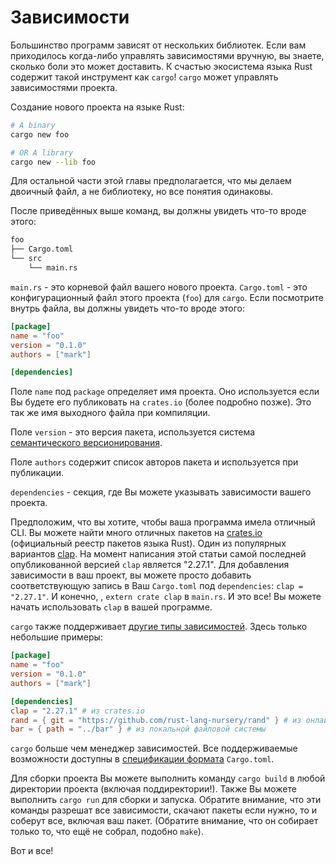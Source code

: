 # Зависимости

Большинство программ зависят от нескольких библиотек. Если вам приходилось
когда-либо управлять зависимостями вручную, вы знаете, сколько боли это
может доставить. К счастью экосистема языка Rust содержит такой
инструмент как `cargo`! `cargo` может управлять зависимостями проекта.

Создание нового проекта на языке Rust:

```sh
# A binary
cargo new foo

# OR A library
cargo new --lib foo
```

Для остальной части этой главы предполагается, что мы делаем двоичный файл, а не
библиотеку, но все понятия одинаковы.

После приведённых выше команд, вы должны увидеть что-то вроде этого:

```txt
foo
├── Cargo.toml
└── src
    └── main.rs
```

`main.rs` - это корневой файл вашего нового проекта.
`Cargo.toml` - это конфигурационный файл этого проекта (`foo`) для `cargo`.
Если посмотрите внутрь файла, вы должны увидеть что-то вроде этого:

```toml
[package]
name = "foo"
version = "0.1.0"
authors = ["mark"]

[dependencies]
```

Поле `name` под `package` определяет имя проекта. Оно используется
если Вы будете его публиковать на `crates.io` (более подробно позже).
Это так же имя выходного файла при компиляции.

Поле `version` - это версия пакета, используется система
[семантического версионирования](http://semver.org/).

Поле `authors` содержит список авторов пакета и используется при публикации.

`dependencies` - секция, где Вы можете указывать зависимости вашего проекта.

Предположим, что вы хотите, чтобы ваша программа имела отличный CLI.
Вы можете найти много отличных пакетов на [crates.io](https://crates.io)
(официальный реестр пакетов языка Rust). Один из популярных вариантов
[clap](https://crates.io/crates/clap). На момент написания этой статьи
самой последней опубликованной версией `clap` является "2.27.1".
Для добавления зависимости в ваш проект, вы можете просто добавить
соответствующую запись в Ваш `Cargo.toml` под `dependencies`: `clap = "2.27.1"`.
И конечно, , `extern crate clap` в `main.rs`. И это все! Вы можете начать
использовать `clap` в вашей программе.

`cargo` также поддерживает [другие типы зависимостей][dependencies]. Здесь только
небольшие примеры:

```toml
[package]
name = "foo"
version = "0.1.0"
authors = ["mark"]

[dependencies]
clap = "2.27.1" # из crates.io
rand = { git = "https://github.com/rust-lang-nursery/rand" } # из онлайн репозитория
bar = { path = "../bar" } # из локальной файловой системы
```

`cargo` больше чем менеджер зависимостей. Все поддерживаемые возможности доступны
в [спецификации формата][manifest] `Cargo.toml`.

Для сборки проекта Вы можете выполнить команду `cargo build` в любой директории проекта
(включая поддиректории!). Также Вы можете выполнить `cargo run` для сборки и запуска.
Обратите внимание, что эти команды разрешат все зависимости, скачают пакеты
если нужно, то и соберут все, включая ваш пакет. (Обратите внимание, что он собирает только то,
что ещё не собрал, подобно `make`).

Вот и все!

[manifest]: https://doc.rust-lang.org/cargo/reference/manifest.html
[dependencies]: https://doc.rust-lang.org/cargo/reference/specifying-dependencies.html
